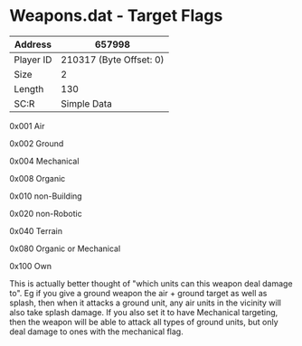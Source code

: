 
#  Weapons.dat - Target Flags
Address   | 657998
----------|-------------
Player ID | 210317 (Byte Offset: 0)
Size 	  | 2
Length 	  | 130
SC:R      | Simple Data

0x001 Air
0x002 Ground
0x004 Mechanical
0x008 Organic
0x010 non-Building
0x020 non-Robotic
0x040 Terrain
0x080 Organic or Mechanical
0x100 Own

This is actually better thought of "which units can this weapon deal damage to". Eg if you give a ground weapon the air + ground target as well as splash, then when it attacks a ground unit, any air units in the vicinity will also take splash damage. If you also set it to have Mechanical targeting, then the weapon will be able to attack all types of ground units, but only deal damage to ones with the mechanical flag.
